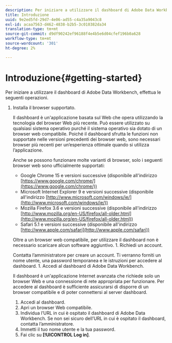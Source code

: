 ```yaml
---
description: Per iniziare a utilizzare il dashboard di Adobe Data Workbench, effettua le seguenti operazioni.
title: Introduzione
uuid: 9e2ed5fd-29d7-4e06-ad55-c4a35a9043c8
exl-id: acaa7563-d462-4838-b2b5-3c010382da34
translation-type: tm+mt
source-git-commit: d9df90242ef96188f4e4b5e6d04cfef196b0a628
workflow-type: tm+mt
source-wordcount: '301'
ht-degree: 2%

---
```


# Introduzione{#getting-started}

Per iniziare a utilizzare il dashboard di Adobe Data Workbench, effettua le seguenti operazioni.

1. Installa il browser supportato.

   Il dashboard è un&#39;applicazione basata sul Web che opera utilizzando la tecnologia del browser Web più recente. Può essere utilizzato su qualsiasi sistema operativo purché il sistema operativo sia dotato di un browser web compatibile. Poiché il dashboard sfrutta le funzioni non supportate nelle versioni precedenti dei browser web, sono necessari browser più recenti per un’esperienza ottimale quando si utilizza l’applicazione.

   Anche se possono funzionare molte varianti di browser, solo i seguenti browser web sono ufficialmente supportati:

   * Google Chrome 15 e versioni successive (disponibile all&#39;indirizzo [https://www.google.com/chrome/](https://www.google.com/chrome/))
   * Microsoft Internet Explorer 9 e versioni successive (disponibile all&#39;indirizzo [http://www.microsoft.com/windows/ie/](http://www.microsoft.com/windows/ie/))
   * Mozilla Firefox 3.6 e versioni successive (disponibile all&#39;indirizzo [http://www.mozilla.org/en-US/firefox/all-older.html](http://www.mozilla.org/en-US/firefox/all-older.html))
   * Safari 5.1 e versioni successive (disponibile all&#39;indirizzo [http://www.apple.com/safari](http://www.apple.com/safari))

   Oltre a un browser web compatibile, per utilizzare il dashboard non è necessario scaricare alcun software aggiuntivo. 1. Richiedi un account.

   Contatta l’amministratore per creare un account. Ti verranno forniti un nome utente, una password temporanea e le istruzioni per accedere al dashboard. 1. Accedi al dashboard di Adobe Data Workbench.

   Il dashboard è un&#39;applicazione Internet avanzata che richiede solo un browser Web e una connessione di rete appropriata per funzionare. Per accedere al dashboard è sufficiente assicurarsi di disporre di un browser compatibile e di poter connettersi al server dashboard.
   1. Accedi al dashboard.
   1. Apri un browser Web compatibile.
   1. Individua l’URL in cui è ospitato il dashboard di Adobe Data Workbench. Se non sei sicuro dell’URL in cui è ospitato il dashboard, contatta l’amministratore.
   1. Immetti il tuo nome utente e la tua password.
   1. Fai clic su **[!UICONTROL Log in]**.
